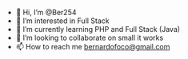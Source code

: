 - 👋 Hi, I’m @Ber254
- 👀 I’m interested in Full Stack
- 🌱 I’m currently learning PHP and Full Stack (Java)
- 💞️ I’m looking to collaborate on small it works
- 📫 How to reach me bernardofoco@gmail.com

<!---
Ber254/Ber254 is a ✨ special ✨ repository because its `README.md` (this file) appears on your GitHub profile.
You can click the Preview link to take a look at your changes.
--->
